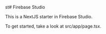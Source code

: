 st# Firebase Studio

This is a NextJS starter in Firebase Studio.

To get started, take a look at src/app/page.tsx.

